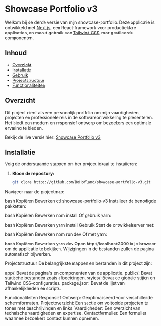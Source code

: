 # Showcase Portfolio v3

Welkom bij de derde versie van mijn showcase-portfolio. Deze applicatie is ontwikkeld met [Next.js](https://nextjs.org/), een React-framework voor productieklare applicaties, en maakt gebruik van [Tailwind CSS](https://tailwindcss.com/) voor gestileerde componenten.

## Inhoud

- [Overzicht](#overzicht)
- [Installatie](#installatie)
- [Gebruik](#gebruik)
- [Projectstructuur](#projectstructuur)
- [Functionaliteiten](#functionaliteiten)

## Overzicht

Dit project dient als een persoonlijk portfolio om mijn vaardigheden, projecten en professionele reis in de softwareontwikkeling te presenteren. Het biedt een modern en responsief ontwerp om bezoekers een optimale ervaring te bieden.

Bekijk de live versie hier: [Showcase Portfolio v3](https://showcase-portfolio-v3.onrender.com)

## Installatie

Volg de onderstaande stappen om het project lokaal te installeren:

1. **Kloon de repository:**

   ```bash
   git clone https://github.com/BoHofland/showcase-portfolio-v3.git
Navigeer naar de projectmap:

bash
Kopiëren
Bewerken
cd showcase-portfolio-v3
Installeer de benodigde pakketten:

bash
Kopiëren
Bewerken
npm install
Of gebruik yarn:

bash
Kopiëren
Bewerken
yarn install
Gebruik
Start de ontwikkelserver met:

bash
Kopiëren
Bewerken
npm run dev
Of met yarn:

bash
Kopiëren
Bewerken
yarn dev
Open http://localhost:3000 in je browser om de applicatie te bekijken. Wijzigingen in de bestanden zullen de pagina automatisch bijwerken.

Projectstructuur
De belangrijkste mappen en bestanden in dit project zijn:

app/: Bevat de pagina's en componenten van de applicatie.
public/: Bevat statische bestanden zoals afbeeldingen.
styles/: Bevat de globale stijlen en Tailwind CSS-configuraties.
package.json: Bevat de lijst van afhankelijkheden en scripts.

Functionaliteiten
Responsief Ontwerp: Geoptimaliseerd voor verschillende schermformaten.
Projectoverzicht: Een sectie om voltooide projecten te tonen met beschrijvingen en links.
Vaardigheden: Een overzicht van technische vaardigheden en expertise.
Contactformulier: Een formulier waarmee bezoekers contact kunnen opnemen.
